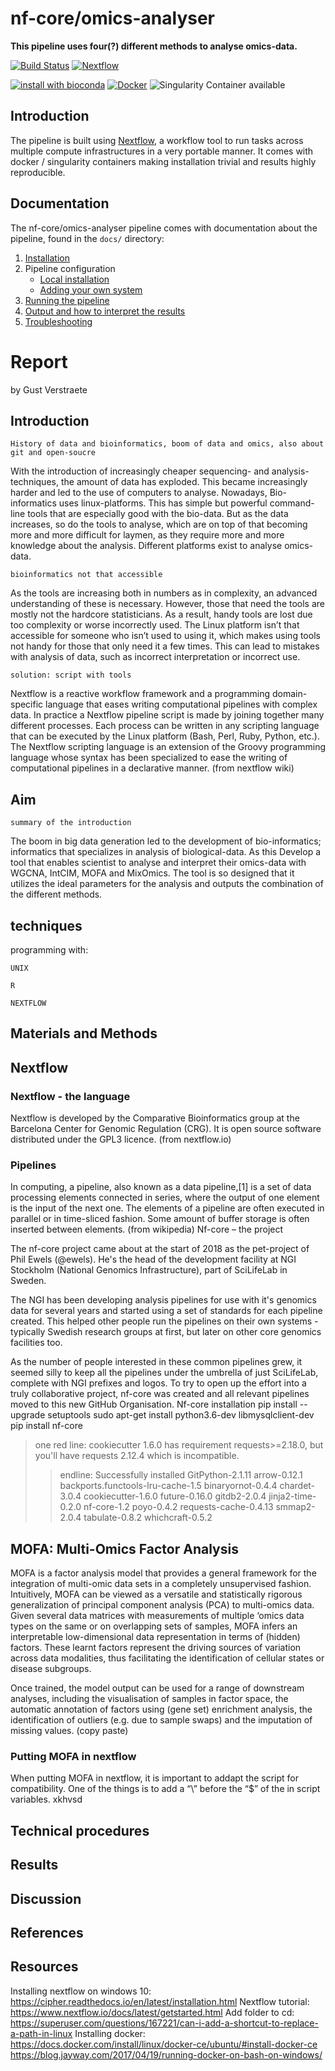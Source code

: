 # nf-core/omics-analyser
**This pipeline uses four(?) different methods to analyse omics-data.**

[![Build Status](https://travis-ci.org/nf-core/omics-analyser.svg?branch=master)](https://travis-ci.org/nf-core/omics-analyser)
[![Nextflow](https://img.shields.io/badge/nextflow-%E2%89%A50.32.0-brightgreen.svg)](https://www.nextflow.io/)

[![install with bioconda](https://img.shields.io/badge/install%20with-bioconda-brightgreen.svg)](http://bioconda.github.io/)
[![Docker](https://img.shields.io/docker/automated/nfcore/omics-analyser.svg)](https://hub.docker.com/r/nfcore/omics-analyser)
![Singularity Container available](
https://img.shields.io/badge/singularity-available-7E4C74.svg)

## Introduction
The pipeline is built using [Nextflow](https://www.nextflow.io), a workflow tool to run tasks across multiple compute infrastructures in a very portable manner. It comes with docker / singularity containers making installation trivial and results highly reproducible.


## Documentation
The nf-core/omics-analyser pipeline comes with documentation about the pipeline, found in the `docs/` directory:

1. [Installation](docs/installation.md)
2. Pipeline configuration
    * [Local installation](docs/configuration/local.md)
    * [Adding your own system](docs/configuration/adding_your_own.md)
3. [Running the pipeline](docs/usage.md)
4. [Output and how to interpret the results](docs/output.md)
5. [Troubleshooting](docs/troubleshooting.md)


# Report
by Gust Verstraete

## Introduction

	History of data and bioinformatics, boom of data and omics, also about git and open-soucre
With the introduction of increasingly cheaper sequencing- and analysis-techniques, the amount of data has exploded. This became increasingly harder and led to the use of computers to analyse. Nowadays, Bio-informatics uses linux-platforms. This has simple but powerful command-line tools that are especially good with the bio-data. But as the data increases, so do the tools to analyse, which are on top of that becoming more and more difficult for laymen, as they require more and more knowledge about the analysis.
Different platforms exist to analyse omics-data. 
    
	bioinformatics not that accessible
As the tools are increasing both in numbers as in complexity, an advanced understanding of these is necessary. However, those that need the tools are mostly not the hardcore statisticians. As a result, handy tools are lost due too complexity or worse incorrectly used.
The Linux platform isn’t that accessible for someone who isn’t used to using it, which makes using tools not handy for those that only need it a few times. This can lead to mistakes with analysis of data, such as incorrect interpretation or incorrect use.

	solution: script with tools
Nextflow is a reactive workflow framework and a programming domain-specific language that eases writing computational pipelines with complex data. In practice a Nextflow pipeline script is made by joining together many different processes. Each process can be written in any scripting language that can be executed by the Linux platform (Bash, Perl, Ruby, Python, etc.). The Nextflow scripting language is an extension of the Groovy programming language whose syntax has been specialized to ease the writing of computational pipelines in a declarative manner. (from nextflow wiki)


## Aim

	summary of the introduction
The boom in big data generation led to the development of bio-informatics; informatics that specializes in analysis of biological-data.
As this 
Develop a tool that enables scientist to analyse and interpret their omics-data with WGCNA, IntCIM, MOFA and MixOmics. The tool is so designed that it utilizes the ideal parameters for the analysis and outputs the combination of the different methods.

## techniques

programming with:

	UNIX

	R

	NEXTFLOW


## Materials and Methods
 

## Nextflow

### Nextflow - the language

Nextflow is developed by the Comparative Bioinformatics group at the Barcelona Center for Genomic Regulation (CRG). It is open source software distributed under the GPL3 licence. (from nextflow.io)

### Pipelines
In computing, a pipeline, also known as a data pipeline,[1] is a set of data processing elements connected in series, where the output of one element is the input of the next one. The elements of a pipeline are often executed in parallel or in time-sliced fashion. Some amount of buffer storage is often inserted between elements. (from wikipedia)
Nf-core – the project


The nf-core project came about at the start of 2018 as the pet-project of Phil Ewels (@ewels). He's the head of the development facility at NGI Stockholm (National Genomics Infrastructure), part of SciLifeLab in Sweden.

The NGI has been developing analysis pipelines for use with it's genomics data for several years and started using a set of standards for each pipeline created. This helped other people run the pipelines on their own systems - typically Swedish research groups at first, but later on other core genomics facilities too.

As the number of people interested in these common pipelines grew, it seemed silly to keep all the pipelines under the umbrella of just SciLifeLab, complete with NGI prefixes and logos. To try to open up the effort into a truly collaborative project, nf-core was created and all relevant pipelines moved to this new GitHub Organisation.
Nf-core installation
pip install --upgrade setuptools
sudo apt-get install python3.6-dev libmysqlclient-dev
 pip install nf-core
 
> one red line: cookiecutter 1.6.0 has requirement requests>=2.18.0, but you'll have requests 2.12.4 which is incompatible.
>> endline: Successfully installed GitPython-2.1.11 arrow-0.12.1 backports.functools-lru-cache-1.5 binaryornot-0.4.4 chardet-3.0.4 cookiecutter-1.6.0 future-0.16.0 gitdb2-2.0.4 jinja2-time-0.2.0 nf-core-1.2 poyo-0.4.2 requests-cache-0.4.13 smmap2-2.0.4 tabulate-0.8.2 whichcraft-0.5.2


## MOFA: Multi-Omics Factor Analysis

MOFA is a factor analysis model that provides a general framework for the integration of multi-omic data sets in a completely unsupervised fashion.
Intuitively, MOFA can be viewed as a versatile and statistically rigorous generalization of principal component analysis (PCA) to multi-omics data. Given several data matrices with measurements of multiple ‘omics data types on the same or on overlapping sets of samples, MOFA infers an interpretable low-dimensional data representation in terms of (hidden) factors. These learnt factors represent the driving sources of variation across data modalities, thus facilitating the identification of cellular states or disease subgroups.

Once trained, the model output can be used for a range of downstream analyses, including the visualisation of samples in factor space, the automatic annotation of factors using (gene set) enrichment analysis, the identification of outliers (e.g. due to sample swaps) and the imputation of missing values. (copy paste)

### Putting MOFA in nextflow

When putting MOFA in nextflow, it is important to addapt the script for compatibility. One of the things is to add a “\” before the “$” of the in script variables.
xkhvsd
## Technical procedures

## Results

## Discussion

## References

## Resources
Installing nextflow on windows 10: https://cipher.readthedocs.io/en/latest/installation.html
Nextflow tutorial: https://www.nextflow.io/docs/latest/getstarted.html
Add folder to cd: https://superuser.com/questions/167221/can-i-add-a-shortcut-to-replace-a-path-in-linux
Installing docker: https://docs.docker.com/install/linux/docker-ce/ubuntu/#install-docker-ce
https://blog.jayway.com/2017/04/19/running-docker-on-bash-on-windows/
